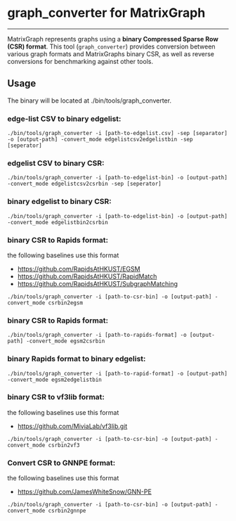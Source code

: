 # graph_converter for MatrixGraph
-------------
MatrixGraph represents graphs using a **binary Compressed Sparse Row (CSR) format**. This tool (`graph_converter`) provides conversion between various graph formats and MatrixGraphs binary CSR, as well as reverse conversions for benchmarking against other tools.

## Usage
The binary will be located at ./bin/tools/graph_converter.

### edge-list CSV to binary edgelist:
```shell
./bin/tools/graph_converter -i [path-to-edgelist.csv] -sep [separator] -o [output-path] -convert_mode edgelistcsv2edgelistbin -sep [seperator]
```

### edgelist CSV to binary CSR:
```shell
./bin/tools/graph_converter -i [path-to-edgelist-bin] -o [output-path] -convert_mode edgelistcsv2csrbin -sep [seperator] 
```

### binary edgelist to binary CSR:
```shell
./bin/tools/graph_converter -i [path-to-edgelist-bin] -o [output-path] -convert_mode edgelistbin2csrbin
```

### binary CSR to Rapids format:
the following baselines use this format 
* https://github.com/RapidsAtHKUST/EGSM
* https://github.com/RapidsAtHKUST/RapidMatch
* https://github.com/RapidsAtHKUST/SubgraphMatching
```shell
./bin/tools/graph_converter -i [path-to-csr-bin] -o [output-path] -convert_mode csrbin2egsm
```

### binary CSR to Rapids format:
```shell
./bin/tools/graph_converter -i [path-to-rapids-format] -o [output-path] -convert_mode egsm2csrbin
```

### binary Rapids format to binary edgelist:
```shell
./bin/tools/graph_converter -i [path-to-rapid-format] -o [output-path] -convert_mode egsm2edgelistbin
```

### binary CSR to vf3lib format:
the following baselines use this format 
* https://github.com/MiviaLab/vf3lib.git
```shell
./bin/tools/graph_converter -i [path-to-csr-bin] -o [output-path] -convert_mode csrbin2vf3
```

### Convert CSR to GNNPE format:
the following baselines use this format 
* https://github.com/JamesWhiteSnow/GNN-PE
```shell
./bin/tools/graph_converter -i [path-to-csr-bin] -o [output-path] -convert_mode csrbin2gnnpe
```
